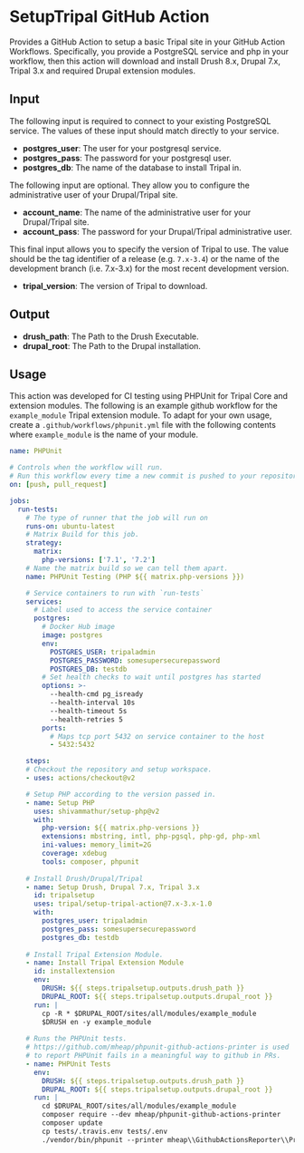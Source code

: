 # SetupTripal GitHub Action

Provides a GitHub Action to setup a basic Tripal site in your GitHub Action Workflows. Specifically, you provide a PostgreSQL service and php in your workflow, then this action will download and install Drush 8.x, Drupal 7.x, Tripal 3.x and required Drupal extension modules.

## Input

The following input is required to connect to your existing PostgreSQL service. The values of these input should match directly to your service.

 - **postgres_user**: The user for your postgresql service.
 - **postgres_pass**: The password for your postgresql user.
 - **postgres_db**: The name of the database to install Tripal in.
 
 The following input are optional. They allow you to configure the administrative user of your Drupal/Tripal site.
 
 - **account_name**: The name of the administrative user for your Drupal/Tripal site.
 - **account_pass**: The password for your Drupal/Tripal administrative user.
 
 This final input allows you to specify the version of Tripal to use. The value should be the tag identifier of a release (e.g.  `7.x-3.4`) or the name of the development branch (i.e. 7.x-3.x) for the most recent development version.
 
 - **tripal_version**: The version of Tripal to download.

## Output

 - **drush_path**: The Path to the Drush Executable.
 - **drupal_root**: The Path to the Drupal installation.
 
## Usage

This action was developed for CI testing using PHPUnit for Tripal Core and extension modules. The following is an example github workflow for the `example_module` Tripal extension module. To adapt for your own usage, create a `.github/workflows/phpunit.yml` file with the following contents where `example_module` is the name of your module.

```yml
name: PHPUnit

# Controls when the workflow will run.
# Run this workflow every time a new commit is pushed to your repository
on: [push, pull_request]

jobs:
  run-tests:
    # The type of runner that the job will run on
    runs-on: ubuntu-latest
    # Matrix Build for this job.
    strategy:
      matrix:
        php-versions: ['7.1', '7.2']
    # Name the matrix build so we can tell them apart.
    name: PHPUnit Testing (PHP ${{ matrix.php-versions }})

    # Service containers to run with `run-tests`
    services:
      # Label used to access the service container
      postgres:
        # Docker Hub image
        image: postgres
        env:
          POSTGRES_USER: tripaladmin
          POSTGRES_PASSWORD: somesupersecurepassword
          POSTGRES_DB: testdb
        # Set health checks to wait until postgres has started
        options: >-
          --health-cmd pg_isready
          --health-interval 10s
          --health-timeout 5s
          --health-retries 5
        ports:
          # Maps tcp port 5432 on service container to the host
          - 5432:5432

    steps:
    # Checkout the repository and setup workspace.
    - uses: actions/checkout@v2

    # Setup PHP according to the version passed in.
    - name: Setup PHP
      uses: shivammathur/setup-php@v2
      with:
        php-version: ${{ matrix.php-versions }}
        extensions: mbstring, intl, php-pgsql, php-gd, php-xml
        ini-values: memory_limit=2G
        coverage: xdebug
        tools: composer, phpunit
   
    # Install Drush/Drupal/Tripal
    - name: Setup Drush, Drupal 7.x, Tripal 3.x
      id: tripalsetup
      uses: tripal/setup-tripal-action@7.x-3.x-1.0
      with:
        postgres_user: tripaladmin
        postgres_pass: somesupersecurepassword
        postgres_db: testdb
  
    # Install Tripal Extension Module.
    - name: Install Tripal Extension Module
      id: installextension
      env:
        DRUSH: ${{ steps.tripalsetup.outputs.drush_path }}
        DRUPAL_ROOT: ${{ steps.tripalsetup.outputs.drupal_root }}
      run: |
        cp -R * $DRUPAL_ROOT/sites/all/modules/example_module
        $DRUSH en -y example_module
 
    # Runs the PHPUnit tests.
    # https://github.com/mheap/phpunit-github-actions-printer is used
    # to report PHPUnit fails in a meaningful way to github in PRs.
    - name: PHPUnit Tests
      env:
        DRUSH: ${{ steps.tripalsetup.outputs.drush_path }}
        DRUPAL_ROOT: ${{ steps.tripalsetup.outputs.drupal_root }}
      run: |
        cd $DRUPAL_ROOT/sites/all/modules/example_module
        composer require --dev mheap/phpunit-github-actions-printer
        composer update
        cp tests/.travis.env tests/.env
        ./vendor/bin/phpunit --printer mheap\\GithubActionsReporter\\Printer
```

